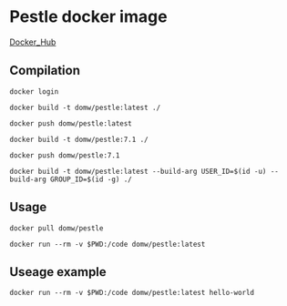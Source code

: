 # Pestle docker image

[Docker_Hub](https://hub.docker.com/r/domw/pestle)

## Compilation

    docker login

    docker build -t domw/pestle:latest ./

    docker push domw/pestle:latest

    docker build -t domw/pestle:7.1 ./

    docker push domw/pestle:7.1

    docker build -t domw/pestle:latest --build-arg USER_ID=$(id -u) --build-arg GROUP_ID=$(id -g) ./

## Usage
    
    docker pull domw/pestle
    
    docker run --rm -v $PWD:/code domw/pestle:latest
    
## Useage example

    docker run --rm -v $PWD:/code domw/pestle:latest hello-world